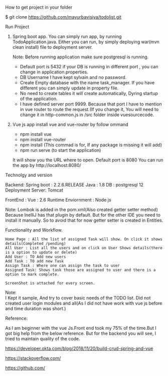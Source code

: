 How to get project in your folder

$ git clone https://github.com/mayurbavisiya/todolist.git


Run Project

1) Spring boot app.
   You can simply run app, by running TodoApplication.java.
   Either you can run, by simply deploying war(mvn clean install) file to deployment server.
   
   Note: Before running application make sure postgresql is running.
	 * Default port is 5432 if your DB is running in different port , you can change in application.properties.
	 * DB Username I have kept sylvain and no password.
	 * Create Empty database with the name task_manager. If you have different you can simply update in property file.
	 * No need to create tables it will create automatically, Dyring startup of the application.
	 * I have defined server port 9999. Because that port I have to mention in vue router to route the request.(If you change it, You will need to change it in http-common.js in /src folder inside vuesourcecode.

2) Vue js app
   install vue and vue-router by follow ommand
	* npm install vue 
	* npm install vue-router
	* npm install (This commad is for, If any package is missing it will add)  
	* npm run serve (to start the application)
   
   It will show you the URL where to open. Default port is 8080
   You can run the app by http://localhost:8080/


Technolgy and version

Backend:
	Spring boot : 2.2.6.RELEASE
	Java : 1.8
	DB : postgresql 12
	Deployment Server: Tomcat

FrontEnd : 
	Vue : 2.6
	Runtime Enviornment : Node js

Note: Lombok is added in the pom.xml(Also created getter setter method) Because InelliJ has that plugin by default. But for the other IDE you need to install it manually. So to avoid that for now getter setter is created in Entities.

Functionality and Workflow.

	Home Page : All the list of assigned Task will show. On click it shows details(Completed /pending)
	All User : List all the users and on click on User Shows details(there is a option to update or delete)
	Add User : TO Add new users
	Add Task : TO add new Task
	Assign Task : Where one can assign the task to user
	Assigned Task: Shows task those are assigned to user and there is a option to mark complete.
	
	ScreenShot is attached for every screen.

Note:	
	I Kept it sample, And try to cover basic needs of the TODO list. Did not created user login modules and all(As I did not have work with vue js before and time duration was short.)


Reference:

As I am beginner with the vue Js.Front end took my 75% of the time.But I got big help from the below reference.
But for the backend you will see, I tried to maintain quality of the code.

https://developer.okta.com/blog/2018/11/20/build-crud-spring-and-vue

https://stackoverflow.com/

https://github.com/   
   
		
		
